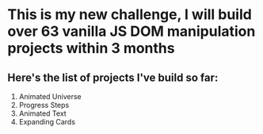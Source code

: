 # This is my new challenge, I will build over 63 vanilla JS DOM manipulation projects within 3 months

## Here's the list of projects I've build so far:

1. Animated Universe
2. Progress Steps
3. Animated Text
4. Expanding Cards
